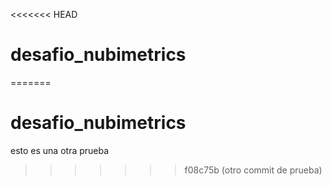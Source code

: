 <<<<<<< HEAD
# desafio_nubimetrics
=======
# desafio_nubimetrics
esto es una otra prueba
>>>>>>> f08c75b (otro commit de prueba)
